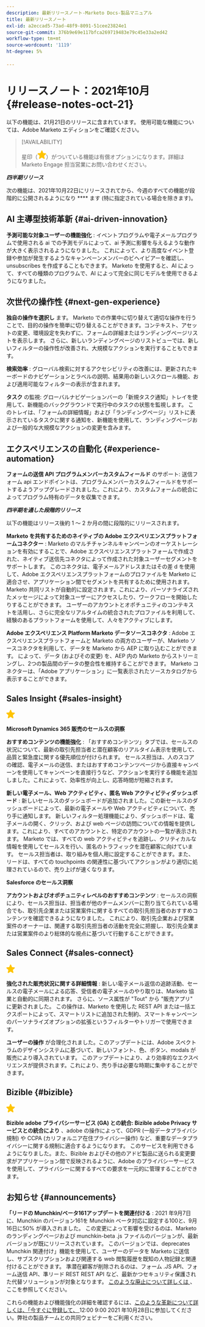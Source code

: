 ```yaml
---
description: 最新リリースノート-Marketo Docs-製品マニュアル
title: 最新リリースノート
exl-id: a2eccad5-73ad-48f9-8091-51cee23824e1
source-git-commit: 376b9e69e117bfca269719483e79c45e33a2ed42
workflow-type: tm+mt
source-wordcount: '1119'
ht-degree: 5%

---
```


# リリースノート：2021年10月 {#release-notes-oct-21}

以下の機能は、21月21日のリリースに含まれています。 使用可能な機能については、Adobe Marketo エディションをご確認ください。

>[!AVAILABILITY]
>
>星印（![](assets/yellow-star.png)）がついている機能は有償オプションになります。詳細は Marketo Engage 担当営業にお問い合わせください。

**_四半期リリース_**

次の機能は、2021年10月22日にリリースされてから、今週のすべての機能が段階的に公開されるようになり **** ます (特に指定されている場合を除きます)。

## AI 主導型技術革新 {#ai-driven-innovation}

**予測可能な対象ユーザーの機能強化** : イベントプログラムや電子メールプログラムで使用される ai での予測モデルによって、ai 予測に影響を与えるような動作が大きく表示されるようになりました。 これによって、より高度なイベント登録や参加が発生するようなキャンペーンメンバーのビヘイビアーを確認し、unsubscribes を作成することもできます。 Marketo を使用すると、AI によって、すべての種類のプログラムで、AI によって完全に同じモデルを使用できるようになりました。

## 次世代の操作性 {#next-gen-experience}

**独自の操作を選択し** ます。 Marketo での作業中に切り替えて適切な操作を行うことで、目的の操作を簡単に切り替えることができます。コンテキスト、アセットの変更、環境設定を失わずに、フォームの詳細またはランディングページリストを表示します。 さらに、新しいランディングページのリストビューでは、新しいフィルターの操作性が改善され、大規模なアクションを実行することもできます。

**検索効率** : グローバル検索に対するアクセシビリティの改善には、更新されたキーボードのナビゲーションとラベルの説明、結果用の新しいスクロール機能、および適用可能なフィルターの表示が含まれます。

**タスク** の監視: グローバルナビゲーションバーの「新規タスク通知」トレイを使用して、新機能のバックグラウンドで実行中のタスクの状態を監視します。 このトレイは、「フォームの詳細情報」および「ランディングページ」リストに表示されているタスクに関する通知を、新機能を使用して、ランディングページおよび一般的な大規模なアクションの変更を含みます。

## エクスペリエンスの自動化 {#experience-automation}

**フォームの送信 API プログラムメンバーカスタムフィールド** のサポート: 送信フォーム api エンドポイントは、プログラムメンバーカスタムフィールドをサポートするようアップグレードされました。これにより、カスタムフォームの統合によってプログラム特有のデータを収集できます。

**_四半期を通した段階的リリース_**

以下の機能はリリース後約 1 ～ 2 か月の間に段階的にリリースされます。

**Marketo を共有するためのネイティブの Adobe エクスペリエンスプラットフォームコネクター** : Marketo のマルチチャンネルキャンペーンのオーケストレーションを有効にすることで、Adobe エクスペリエンスプラットフォームで作成された、ネイティブ送信先コネクタによって作成された対象ユーザーセグメントをサポートします。 このコネクタは、電子メールアドレスまたはその差 d を使用して、Adobe エクスペリエンスプラットフォームのプロファイルを Marketo に適合させ、アプリケーション間でセグメントを共有するために使用されます。 Marketo 共同リストが自動的に設定されます。これにより、パーソナライズされたメッセージによって対象ユーザーにアクセスしたり、ワークフローを開始したりすることができます。 ユーザーのアカウントとオポチュニティのコンテキストを活用し、さらに完全なリアルタイムの統合されたプロファイルを利用して、経験のあるプラットフォームを使用して、人々をアクティブにします。

**Adobe エクスペリエンス Platform Marketo データソースコネクタ** : Adobe エクスペリエンスプラットフォームと Marketo の両方のユーザーが、Marketo ソースコネクタを利用して、データを Marketo から AEP に取り込むことができます。 によって、データ (およびその変更) を、AEP 内の Marketo からストリーミングし、2つの製品間のデータの整合性を維持することができます。 Marketo コネクターは、「Adobe アプリケーション」に一覧表示されたソースカタログから表示することができます。

## Sales Insight {#sales-insight}

![（星印）](assets/yellow-star.png)

**Microsoft Dynamics 365 販売のセールスの洞察**

**おすすめコンテンツの機能強化** : 「おすすめコンテンツ」タブでは、セールスの状況について、最新の取引先担当者と潜在顧客のリアルタイム表示を使用して、品質と緊急度に関する優先順位が付けられます。 セールス担当は、人のスコアの確認、電子メールの送信、またはおすすめコンテンツページから直接キャンペーンを使用してキャンペーンを直接行うなど、アクションを実行する機能を追加しました。これによって、効率性が向上し、応答時間が短縮されます。

**新しい電子メール、Web アクティビティ、匿名 Web アクティビティダッシュボード** : 新しいセールスのダッシュボードが追加されました。この新セールスのダッシュボードによって、最新の電子メールや Web アクティビティについて、売り手に通知します。 新しいフィルター処理機能により、ダッシュボードは、電子メールの開く、クリック、および web ページの訪問についての情報を提供します。これにより、すべてのアカウントと、特定のアカウントの一覧が表示されます。 Marketo では、すべての web アクティビティを追跡し、クリティカルな情報を使用してセールスを行い、匿名のトラフィックを潜在顧客に向けています。 セールス担当者は、取り組みを個人用に設定することができます。また、リードは、すべての touchpoints の関連性に基づいてアクションがより適切に処理されているので、売り上げが速くなります。

**Salesforce のセールス洞察**

**アカウントおよびオポチュニティレベルのおすすめコンテンツ** : セールスの洞察により、セールス担当は、担当者が他のチームメンバーに割り当てられている場合でも、取引先企業または営業案件に関するすべての取引先担当者のおすすめコンテンツを確認できるようになりました。 これにより、取引先企業および営業案件のオーナーは、関連する取引先担当者の活動を完全に把握し、取引先企業または営業案件のより総体的な視点に基づいて行動することができます。

## Sales Connect {#sales-connect}

![（星印）](assets/yellow-star.png)

**強化された販売状況に関する詳細情報** : 新しい電子メール返信の追跡活動、セールスの電子メールによる応答、受信者の電子メールのやり取りは、Marketo 協業と自動的に同期されます。 さらに、ソース属性が &quot;Tout&quot; から &quot;販売アプリ&quot; に更新されました。 この操作は、Marketo を使用した REST API または一括エクスポートによって、スマートリストに追加された制約、スマートキャンペーンのパーソナライズオプションの拡張というフィルターやトリガーで使用できます。

**ユーザーの操作** が合理化されました。このアップデートには、Adobe スペクトラムのデザインシステムに基づいて、新しいフォント、色、ボタン、modals が販売により導入されています。 このアップデートにより、より効率的なエクスペリエンスが提供されます。これにより、売り手は必要な時期に集中することができます。

## Bizible {#bizible}

![](assets/yellow-star.png)

**Bizible adobe プライバシーサービス (GA) との統合: Bizible adobe Privacy サービスとの統合により** 、adobe の操作によって、GDPR (一般データプライバシ規制) や CCPA (カリフォルニア在住プライバシー操作) など、重要なデータプライバシーに関する規制に適合するようになります。 このサービスを利用できるようになりました。また、Bizible およびその他のアドビ製品に送られる変更要求がアプリケーション間で反映されるように、Adobe のプライバシーサービスを使用して、プライバシーに関するすべての要求を一元的に管理することができます。

## お知らせ {#announcements}

**「リードの Munchkin/ベータ161アップデートを関連付ける** : 2021 年9月7日に、Munchkin のバージョン161を Munchkin ベータ対応に設定する100と、9月16日に50% が導入されました。 この変更によって影響を受けるのは、Marketo のランディングページおよび munchkin-beta .js ファイルのバージョンが、最新バージョンが既にリリースされています。 このバージョンでは、deprecates Munchkin 関連付け」機能を使用して、ユーザーのデータを Marketo に送信し、サブスクリプションおよび関連する web 閲覧履歴を既知の人物記録と関連付けることができます。 準潜在顧客が削除されるのは、フォーム .JS API、フォーム送信 API、準リード REST REST API など、最新かつセキュリティ保護された代替ソリューションが対象となります。 [このような廃止について詳しくは ](https://developers.marketo.com/blog/deprecation-of-munchkin-associate-lead-method/) 、ここを参照してください。

これらの機能および機能強化の詳細を確認するには、[このような革新について詳しくは、「今すぐに登録して、 ](https://engage.marketo.com/October_Release_RegistrationPage.html) 12:00 9:00 2021 年10月28日に参加してください。弊社の製品チームとの共同ウェビナーをご利用ください。
